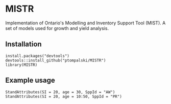 # MISTR
Implementation of Ontario's Modelling and Inventory Support Tool (MIST). 
A set of models used for growth and yield analysis.


## Installation 
```
install.packages("devtools")
devtools::install_github("ptompalski/MISTR")
library(MISTR)
```

## Example usage
```
StandAttributes(SI = 20, age = 30, SppId = "AW")
StandAttributes(SI = 20, age = 10:50, SppId = "PR")

```
